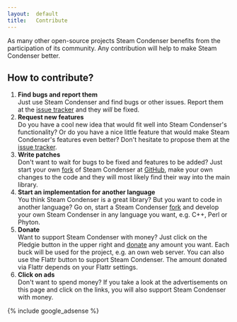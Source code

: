 ```yaml
---
layout:  default
title:   Contribute
---
```


As many other open-source projects Steam Condenser benefits from the
participation of its community. Any contribution will help to make Steam
Condenser better.

## How to contribute?

1. **Find bugs and report them**<br />
   Just use Steam Condenser and find bugs or other issues. Report them at the
   [issue tracker][1] and they *will* be fixed.
2. **Request new features**<br />
   Do you have a cool new idea that would fit well into Steam Condenser's
   functionality? Or do you have a nice little feature that would make Steam
   Condenser's features even better? Don't hesitate to propose them at the
   [issue tracker][1].
3. **Write patches**<br />
   Don't want to wait for bugs to be fixed and features to be added? Just start
   your own [fork][2] of Steam Condenser at [GitHub][3], make your own changes
   to the code and they will most likely find their way into the main
   library.
4. **Start an implementation for another language**<br />
   You think Steam Condenser is a great library? But you want to code in another
   language? Go on, start a Steam Condenser [fork][2] and develop your own Steam
   Condenser in any language you want, e.g. C++, Perl or Phyton.
5. **Donate**<br />
   Want to support Steam Condenser with money? Just click on the Pledgie button
   in the upper right and [donate][4] any amount you want. Each buck will be used for
   the project, e.g. an own web server. You can also use the Flattr button to support Steam Condenser. The amount donated via Flattr depends on your Flattr settings.
6. **Click on ads**<br />
   Don't want to spend money? If you take a look at the advertisements on this
   page and click on the links, you will also support Steam Condenser with money.

{% include google_adsense %}

 [1]: http://github.com/koraktor/steam-condenser/issues
 [2]: http://github.com/koraktor/steam-condenser/fork
 [3]: http://github.com
 [4]: http://www.pledgie.com/campaigns/3463
